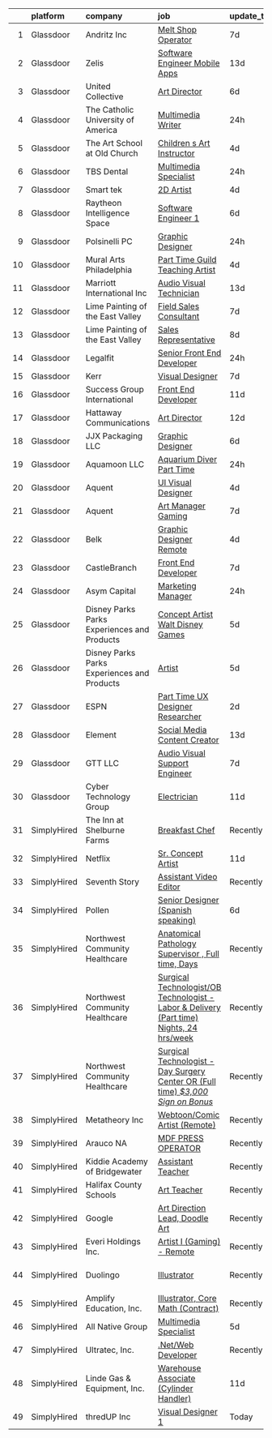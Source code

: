 

|    | platform    | company                                      | job                                                                                                                                                                                                                                                                                                                                                                                                                                                                                                                                                                                                                                                                                                                                                                                                                                                                                                                                                                                                                                                                                                                                                                                                                                                                                                                                                                                                                      | update_time   | location                  |
|---:|:------------|:---------------------------------------------|:-------------------------------------------------------------------------------------------------------------------------------------------------------------------------------------------------------------------------------------------------------------------------------------------------------------------------------------------------------------------------------------------------------------------------------------------------------------------------------------------------------------------------------------------------------------------------------------------------------------------------------------------------------------------------------------------------------------------------------------------------------------------------------------------------------------------------------------------------------------------------------------------------------------------------------------------------------------------------------------------------------------------------------------------------------------------------------------------------------------------------------------------------------------------------------------------------------------------------------------------------------------------------------------------------------------------------------------------------------------------------------------------------------------------------|:--------------|:--------------------------|
|  1 | Glassdoor   | Andritz Inc                                  | [Melt Shop Operator](https://www.glassdoor.com/partner/jobListing.htm?pos=120&ao=1110586&s=58&guid=000001811e1255b1af0ed3bdbbc65657&src=GD_JOB_AD&t=SR&vt=w&ea=1&cs=1_e9e124fe&cb=1654066927422&jobListingId=1007889677456&cpc=8507CEB59E1C6AFB&jrtk=3-0-1g4f14lelq6d6801-1g4f14lf4m6qs800-d4913054168cc7cf--6NYlbfkN0AXKlygFQjBJPKRAfD7JNIOx-IF9eZEcO4m4nqYawEHcZdrcuQ1IOA62k24K0dcpkRel4ekiJBhRzX-iRoqvX0y8OpkPzTAzhz87XgKW-4kDX5elX4QAJqa-Kpfu0vQtzAFKtDFlsh8ZcWIo2AJd-BaX_ALdf6gaKw-0PNLGKKEiqL9Bw0wIjFnBJusAKnccE3TRqXxfepYn_Fu9WLSqBY5sJ6e6uSvR2SIM7LiCnLWyxNvys-SWyRsw9ko5pr75PZKwjPAabRUywSjw7HSt6bUBBfwZxQnt6Msi4P8HTkuJFR-ZFGZsPxPdNMZbVIE8GvkY5CVkxCBjFppPE-6blH6E9K0RZw2mwUFgk9kRpreA8EpugUDGilS9b_TBWNDa0dOINdMMm2OsWhyt3pUDriRdG3_dCZQxYNzq_2Y3Usa1-VoXHHecBALIODNAgm-bWr50ElEGiU2AeRjcpw0F78Ufppx_NAdcTV1Kpli7okdJCb56Y-RBgEjOGWCBYRKexk%3D)                                                                                                                                                                                                                                                                                                                                                                                                                                                                                                                                                              | 7d            | Muncy, PA                 |
|  2 | Glassdoor   | Zelis                                        | [Software Engineer Mobile Apps](https://www.glassdoor.com/partner/jobListing.htm?pos=125&ao=1110586&s=58&guid=000001811e1255b1af0ed3bdbbc65657&src=GD_JOB_AD&t=SR&vt=w&ea=1&cs=1_b2d67ee8&cb=1654066927422&jobListingId=1007872884142&cpc=C19BE7EA145E205E&jrtk=3-0-1g4f14lelq6d6801-1g4f14lf4m6qs800-3400305c09b3ccc8--6NYlbfkN0CMjQd6K-mJQmnXP0NIaacqgU_ZnGMdJ3ZujbgiYs9cqSu2zDF0ee8fmFhqxjq2iY1YxTKQuIYY-x4XBo8VaRaBYoZd7doxxgm7wG4e-L-vE45-HvxNk8PDbpYGf8lP3Kp5MviSy37sQ1ug3z5_OKGgSxwriFFPSSXSkcbAOJQj0hmJQR03xoTdrEF3VnGHb0grTkdku7rA9svqkFLXeO2K8nqgksiLiw1MlJunQFGpBnKmAsU1CvHvLOIo8o1BzmzNFmsPZ70zUuuZIoduWgdFxSBE39QQWrGRubrxB9MfwWU5TSpEl6VX92bVOS8KxbJUszCay2Sq5j9e1XcYBpnwDPY365RvU0iexZDJdnc0aHdTW2tYIxj_32Zu0uPCjD-uEfpWUXwi0oraHpPfd6CyWY9o4yo0EBUHPRTdZuHvckd3aLXkD3XXQmyTHtcHb99JWtMHlTCZOwGf7uIsgspkI6Z3BDZocQhYQtDoqA1-ZvOa5R-HhA4gKbL72w9tkewgrhh7XrQi6Q%3D%3D)                                                                                                                                                                                                                                                                                                                                                                                                                                                                                                                                     | 13d           | Remote                    |
|  3 | Glassdoor   | United Collective                            | [Art Director](https://www.glassdoor.com/partner/jobListing.htm?pos=110&ao=1110586&s=58&guid=000001811e1255b1af0ed3bdbbc65657&src=GD_JOB_AD&t=SR&vt=w&cs=1_89b3f32e&cb=1654066927420&jobListingId=1007891627197&cpc=6945AE2F4B03E059&jrtk=3-0-1g4f14lelq6d6801-1g4f14lf4m6qs800-b215969f490e5aa0--6NYlbfkN0AZhccrYCUSJlZEde1UnGXnwlG1V9FU8luw-eezWnVYr_TjwKh1ZGohuJHFN-lR5wYluKBjqnX_gCG4N22BsYneFOenQLRIQcPxapwTjjv5CNPyTi62cq0C7wT6mOIwWPmlt5qVDuwQoNKcBUKsHa_R_Y4RrnN_6Yhnt9H4Q1dSKNOgLXcT1c93i5PVZeJQW76LjEa3XNy9Za8lW-53oebIDGV6o25Wnjrj6ax3mCrzaYDsCN2mTq2vqDp81sJY93knMDiE5FqeJeJfRU2oknyvbPwF5hXsH1L3A9oJU79aedDVtIvkZssbm7lGc0nmC8cCywBtMeNGkEpD8MNrjUCrYxJVFyFLaNL_jFZKXW3QdVZEWX5coCqQucmGHu8ZI8XXAE96-4UDu3CxPDJLPA2YPc2jAayRpbJyBdoeC6jM5X0LQ2_vRpZI-o9FvFw01tpQSvSYVvGlGzx5HNL3bg2hEY-fWLFRThjNmJBmg0lMM4rS8S_UwvAu31pmeeV8FOrxI5Z_9RMUug%3D%3D)                                                                                                                                                                                                                                                                                                                                                                                                                                                                                                                                                           | 6d            | Huntington Beach, CA      |
|  4 | Glassdoor   | The Catholic University of America           | [Multimedia Writer](https://www.glassdoor.com/partner/jobListing.htm?pos=130&ao=1110586&s=58&guid=000001811e1255b1af0ed3bdbbc65657&src=GD_JOB_AD&t=SR&vt=w&cs=1_bab3c80e&cb=1654066927422&jobListingId=1007905212263&cpc=B076152010A3B66C&jrtk=3-0-1g4f14lelq6d6801-1g4f14lf4m6qs800-35e6ec894eeb3849--6NYlbfkN0D5i9pUzIt8TGQsCnnzvJteUCdtU5axEFJV7RnwoIy9EgSAm0J39gDvllDXLe6nuaimHT1bhwfwFg-MpEr5pr3VVnS5Va4PnhdDBFa9XiettR0d0gtTkuPjtRNk0UTHtE3AAgI1_7hI714e-YKZWxSXl-yPlDnn7p5GCFcg-KlQKRQneMP_yHCfDxbQBuKRT3CTXcn--dgNRBpJolLVDgy_oLhssaseGbNw0cnxRT6e2wch4Q9FN2f2-KK_agzJvnh2udCM41AKz1pkFN-7mEgH4zh-5iwqiN_TADqBeGjwM-XCq9YMsFc0wN7KvcoakqRit-6kLRuJ2MQ-nnK5zWvslnTUzG0ymY-L75I04Ev8ZD4lh-jz9vtO2MVT5ur34T9zeWKSEVnQMMBlKHRYdhUOY6uP0qBlpCDt_BEiSGckxabzo6CN5rRFhfOrgJeIn-vz4oR36HM4O1C1v78IfR97eVW35i4LXyRp5j6SDmXw0xjV382CQPM85xmVv9G_3F8%3D)                                                                                                                                                                                                                                                                                                                                                                                                                                                                                                                                                                    | 24h           | Washington, DC            |
|  5 | Glassdoor   | The Art School at Old Church                 | [Children s Art Instructor](https://www.glassdoor.com/partner/jobListing.htm?pos=123&ao=1110586&s=58&guid=000001811e1255b1af0ed3bdbbc65657&src=GD_JOB_AD&t=SR&vt=w&ea=1&cs=1_53370fa2&cb=1654066927422&jobListingId=1007898362267&cpc=723ADC3DFE402989&jrtk=3-0-1g4f14lelq6d6801-1g4f14lf4m6qs800-4510296c94bd4c16--6NYlbfkN0CtrcGDsh6wWfsizzzgSQJVT51GITOv18fmG3XJpqcR0dWDKVuRX2XAptEwZLJ_BUZMavSWYYGww8SoIqBGBlGbVY1uZy1DBo9ZoR5WsUq4xgBGtgPt-n3nurY2wseN50j1L2wn8lqp2mS7sKbpkoVwgkHaytOyF1N15-OjBuKDif_FptRo2Dx88O24EJheuMIinDrKKzRDbc3s54FDT0oeMtcbZfQ7S6U_fwRtSNfkRX5eZDac1cTKUL-tAixbAiXwx0LOE-heBrMYmHD8kD6LHCT-PUltXkCS7HirMNrzLKYV1_15VW3rTFNfAqEXUdaJTeAhR3Tj6MWXDHvXZlZUUUDL4pY85ljgo46cSHL0k76Wfi1rWbYrDZlNl0Radd4qlC1jhnVRlgmrpfs6Yq2HdMA7oAer0jsSPj3QRLgKbbVNxTunfAzBXtKRLe_ZnhAvfg5edL8toTKyTr9fqTXAJbdr7jAPDktQE8DjhCffkRQqWd4i7Ju23OIO1afO0c4%3D)                                                                                                                                                                                                                                                                                                                                                                                                                                                                                                                                                       | 4d            | Demarest, NJ              |
|  6 | Glassdoor   | TBS Dental                                   | [Multimedia Specialist](https://www.glassdoor.com/partner/jobListing.htm?pos=101&ao=1110586&s=58&guid=000001811e1255b1af0ed3bdbbc65657&src=GD_JOB_AD&t=SR&vt=w&ea=1&cs=1_a95ab84b&cb=1654066927417&jobListingId=1007907479803&cpc=8CDBB1EC89CF7160&jrtk=3-0-1g4f14lelq6d6801-1g4f14lf4m6qs800-eff1ff0426d69049--6NYlbfkN0AtlW_omU2Xx3W-19HQ_drmTKCWebiHnmA5lS5PDL5G8ZkX8NO2bnXzCEsw6iCkBwNlahK2pxBASSyWy-kV1gCJIGzVC5tHZs8kaJN8XLhg-Hxq_dZJDigNFnWfw_TCjp_9WAi579mMJytrH5DgZeTW5DK_RBn15CfGLw7EaPzsrzdp2WTxqzSJsroXO_9bbn_ulFazP2jyjmT4dim0pR-8A_MH-DVJYLUI7yW37Q0EdIughss8H__TEnLN9ouyKKKmv_lNcPjm9SPpJlEg_zSZ2rK1CzNAuAlqzfhTjuN9y8nyQG9lnaL5XeQqwFGDljupM4FwaapcEBM10nuhkrBa0Iyln4QwL8HEq6Qu6Ay3CC-P0T5rK6aCN5qTgeXjRvlCrOFgzn7SdrHXuDxTL7LeOJlYHZ5JBI7bBGOIjhYrmLEJBiX-upni9yS7eEyebdNEYqXIjdezY0DZhf1_FpQ4BZEJ1h07XclwxSNww3qI7Fyeo4szRrSEB2_ggM7F6EWvgqMVfUr3Xw%3D%3D)                                                                                                                                                                                                                                                                                                                                                                                                                                                                                                                                             | 24h           | Remote                    |
|  7 | Glassdoor   | Smart tek                                    | [2D Artist](https://www.glassdoor.com/partner/jobListing.htm?pos=127&ao=1110586&s=58&guid=000001811e1255b1af0ed3bdbbc65657&src=GD_JOB_AD&t=SR&vt=w&ea=1&cs=1_f67c9dbd&cb=1654066927422&jobListingId=1007898657002&cpc=87A0A889578C8297&jrtk=3-0-1g4f14lelq6d6801-1g4f14lf4m6qs800-a91642d6d0390945--6NYlbfkN0DP7N_JgDagYY8-Mk0WwzF0Q0gIEsWRfzc2JbQn8QKLxI5WINWVnLWau4r_adrYk_1iygLoHHR6EgNpyowVhjv6oYJWAZTJUj6LVP3HI4YNWLK-mr7phe6wQrl4TArT3Y9kGPKnB7ZbBipykzRT0U-bkqcixq2soOXMeIQY18aPNNk_tc_H3KXqRv6OwkQ3Uvp4MkDqJ3uYFfxUswwZGjPeeVlFa4geWfxPjeXUdG7sZd2px7b9hh60Qoffk7WDpmV14KiLHWdpIqBe1sqVSvv9_ifYtdNSCa-lah18K7s6-LlpbPYVtJogx6q5b2R_Pclbkmq0Lhd4OoAeYtdLOtqmPR_YU8sud50Nk-d7Bnq6H84V4Vjk91HCV7CdwOFRZUxzk_U_4wmyj_9M8HT-whENPUWqTriUZXTPzQU8tSXIPX1w-sdZik49NwUkUX4E59d7sr2ew9TVTqp49TnB4TzFZ_s4zhxWUCjlLrUypbztdiYvP5R-CciMcvBZG1NrlhzPYUxnAYJwdg%3D%3D)                                                                                                                                                                                                                                                                                                                                                                                                                                                                                                                                                         | 4d            | Duluth, GA                |
|  8 | Glassdoor   | Raytheon Intelligence   Space                | [Software Engineer 1](https://www.glassdoor.com/partner/jobListing.htm?pos=103&ao=1110586&s=58&guid=000001811e1255b1af0ed3bdbbc65657&src=GD_JOB_AD&t=SR&vt=w&cs=1_8e57f492&cb=1654066927417&jobListingId=1007893286652&cpc=C466624457DD16FC&jrtk=3-0-1g4f14lelq6d6801-1g4f14lf4m6qs800-3bf54e16da3f5559--6NYlbfkN0AmeoOzMpFeQa4nQauBOkgcasiRGbz5T5YfctgmEyRynkN3ZiwAvGz7SIdYzRBE4I2ZjwLo_8ZTLRGGPAppOrS7VXO8UE0jGIPdmqiapITdPnSiT_mW2Y0iSHmCv4DGz7PYePteiMeX601hlmKAKjVbKfW0s5G_uoOWOvS26jHSfLIbysR22FOw-uN5si02ipXnB3cA4Nxw5PDk2ymoIr1SoOR77mtbBKI2q7GxRtBaRXqW4AP6E-QGdKEbBoDz8giznEGrVFFml8cUyGJgXyxJTFuhCQ4OCprqoZGcsNM8dMTQONiKhPplto_QE5GK3NwjxCH5iYauGlJYDJZ6XOxrDn3o1m8Iwo7Z2xjv_sKozB7N6Qw-JHiWl3jB7ZrDMpf4oEY5Kjo8CLoCl7sXf2NGBkurUc3q2lKAVD4yY3slYVJCkUu3yOW4-VKAYSEY9-620uzAzNtYm5ZpSKhvO_8NgJJdv19sXCkxSZr0-UNNq-jkW_6KYi1_VNTdIk9My42yywNKP0BTiOIdtz-EcMEjNeg3RpZVxEHy-KjUjIyFnfLHlJ7lFUvvnZNKNVUpti0RPfLdnN85ON86T4ZcJCA_p87uBCAwzhsS0WHirXE_Dx0GbA1PNdDI-2BMF7IcSKf4LFzs7sW4SqxHV-VrZTKDNbmcCeKmdmyztKExmx2kwbWSkczM6Rj0rAzkWwYe_ZqsA6vnITKoBl5RgygtL-T7DRAyPZkpwwDeAt_daFlbOTaobtU8Hn6r-39Itn6YfUYELI5TEN7EbeCoLmheJ69cOYpqs-P0VkwfQDqxNDUaeQzI2-qHi4tZIOrymvfymfKrm2sa1wfqhfbdjphz07db)                                                                                                                                                                                                                | 6d            | McKinney, TX              |
|  9 | Glassdoor   | Polsinelli PC                                | [Graphic Designer](https://www.glassdoor.com/partner/jobListing.htm?pos=104&ao=1110586&s=58&guid=000001811e1255b1af0ed3bdbbc65657&src=GD_JOB_AD&t=SR&vt=w&ea=1&cs=1_51116139&cb=1654066927418&jobListingId=1007906321953&cpc=64DC0C913FDBAADD&jrtk=3-0-1g4f14lelq6d6801-1g4f14lf4m6qs800-d2ce0de0daad8f4e--6NYlbfkN0DabzwOHJTuDmxoknmx9nk_l51Oq8I8VI_I8dHOoLJR4X7_DNkkHhgpPBW3Ar_GKOjnhP_rVj-J3Syr9RBVK5xRualCsUJfvfYkyLZHtvANTIgjPekSteFOrehFg4RaWtGigJQMRQSpfz65ETjYbe3HVgFMHCeund1NL0pGoLMsVhI3Nz4xmFBHnx-dTc-Zn_vlc4_RZU5P3LqdCwBIjVgH_S76U1Dwsy79axM5irIk19nc7mo99THMGAyZnrjp1M-jyaNk3rsUmL_Ynw3h131oentyBuap6duvXbRB0LHsi4jvcRfWmoSjdEPTH1qTQetf0OazRqybw9nLyCLLQvGwPW7Ck32YWqosH9gIGG-E21ryLFn5PmGTJUdDjBGZw5_pZhgJyCNV69lLV2sndRtlVy0lDie6y4o8aOcM53wR_uq9mRw4MVErLKIwFQ8RdthP6VIk9bwkr0kzHOE8AHiX1p0JMwQCe0x4L5UaCgLcR-iPPajJIZSX4wZAf35tPVYx4xmnyX031w%3D%3D)                                                                                                                                                                                                                                                                                                                                                                                                                                                                                                                                                  | 24h           | Atlanta, GA               |
| 10 | Glassdoor   | Mural Arts Philadelphia                      | [Part Time Guild Teaching Artist](https://www.glassdoor.com/partner/jobListing.htm?pos=116&ao=1110586&s=58&guid=000001811e1255b1af0ed3bdbbc65657&src=GD_JOB_AD&t=SR&vt=w&ea=1&cs=1_eefb705b&cb=1654066927421&jobListingId=1007899211117&cpc=34670CD602BE5E55&jrtk=3-0-1g4f14lelq6d6801-1g4f14lf4m6qs800-c444d364bfe37d2f--6NYlbfkN0CzcDFs8cjNZITHzPaspPYUdxCTppyanGLeq-qEeiOFH-BsK-vF25iAtZxcJOqE6S04OlmHSfZFGSSdCqJq1lRGJwbwiK5ei1uBDmObPz6LsBWMzbYgg1LxSLHgUuVOCjHkwJzrD3Y9BoSXdZu3fDv7PpsM3fY8oIpHyJVhDozYCoGLedTjy8pAHRhYKZiSmrnUwde8ewCpdke7eFbQzY4WIy2tqAgj69B9wh2EqxtSqRaAWdwuMFWF6DF0wSjdtvaWCCJoD90SBoM-u8xPf4E4zqQ8R7_EdGHB3NLx5qOXomEpWmgVEJAWQl9YT9w8p5Cv6BXTH6Ezwxee3Ys1LRuNtrGT9J-l_6DtTv2GziPWQpyZZajejwcGB_TsjpuWgi9fV3iG7I3mPfqTfqCf_fdjXRMhhhFQWJaN8c963_XMMuVMaAMjFOkS3XmAqCfyCkv_4flEQe91-qNWdRzYKFF-9LCl2PQaGRzR-FYFALH0poZkE5WlPml3sV51TCbRiLXIgrWiIwC_kpuYRpIjIuDM)                                                                                                                                                                                                                                                                                                                                                                                                                                                                                                                               | 4d            | Philadelphia, PA          |
| 11 | Glassdoor   | Marriott International  Inc                  | [Audio Visual Technician](https://www.glassdoor.com/partner/jobListing.htm?pos=109&ao=1110586&s=58&guid=000001811e1255b1af0ed3bdbbc65657&src=GD_JOB_AD&t=SR&vt=w&cs=1_8c365ca4&cb=1654066927419&jobListingId=1007873337531&cpc=883DC43018083D9A&jrtk=3-0-1g4f14lelq6d6801-1g4f14lf4m6qs800-f6c3ea68c8b320ef--6NYlbfkN0CvcOvutB__BsZXv3UuBC3FhXw9PuZvC3qMMVEQ8wJjBbQGazgwJZyS3wi10Gy3lJTYntb8C33yr36XguKLKwTnG9H4h5Jq3-GQPEHAUcty8zh-0df9iDFLL-IcBn0YtpC4SgHGj9Mj8bLaD0-0-P_ko58sfPTde8Fh4eQhTApiR0BzxKf1qVEV_hbd9zpdTx1oDaC2sWlz8z9PB2jbmYAJ2RCAfXH9Va2_QkkONl3pVeYoH8aKS7eMZZhjHct_jqp0duhX1_EU6t4zjdZ_isTNThIkC6S4zwMbCDz2K9qkpBPHNG8cA6lLyqyQJdoVvmSIrDsZ25QiuxP5z1ibDJDUFCAG6tLm_BT3ug0zMEJdPdCTfCaZlDk8qG2qNUFmmE1U50PQ3DLQyw7vU3GOgF4RBjsGeeqXfwpKNcf0j-pgOFL21dgbhhWx23WXNU-9X1kByF7zs5HQTYRYrQ0-9jEOgB_Lxzy_oLUZsBrIOuSSLU0xKFy_GHf6qdmZpDWSw_IIlXIdFKITps-a7g3xQhTqnJuLtryAyngpZIAlMXRiAxOxNGJggEZI)                                                                                                                                                                                                                                                                                                                                                                                                                                                                                                            | 13d           | Westlake, TX              |
| 12 | Glassdoor   | Lime Painting of the East Valley             | [Field Sales Consultant](https://www.glassdoor.com/partner/jobListing.htm?pos=115&ao=1110586&s=58&guid=000001811e1255b1af0ed3bdbbc65657&src=GD_JOB_AD&t=SR&vt=w&ea=1&cs=1_6785f7a9&cb=1654066927421&jobListingId=1007889654515&cpc=AF8BC9077DDDE68D&jrtk=3-0-1g4f14lelq6d6801-1g4f14lf4m6qs800-a6bafc3ba38de54a--6NYlbfkN0AwMzZBKbar8YgsIK3i8sMKMswsV0ZVoyaMBZkkyQ5xilWAd9uX0AYTlD6brq6xOFc96SW3vbzp1JFzh-AGADNXJM8tgkoxZo_YGZgLF58DRnU4SHR3ZZoZvHNCAurQk3TOYS-K05xaoL2L7CaAgZM5NPX8R08lNKP0XNDDqXJ5OXQ6xQJFh0vTVL3CArfeODKaCiiMIr3H0qWZ6c6MJDVqdTR7rzxETBk1QJYqZ-WkkNiwShCRahs6_zs4hJaRZabLUnbaJjaIuBboOT8OFOvK6KhMvCj1Hq2DirDaCnJSLVUuqlRd7AQk9PS2whb4KerNoNphxmp-WER0a-w-atwkhs842VIrMmbw3LycKTicHvbtydcQtbRx-frftW-OYLRomYUDzIQDa6SMjuoiA8gZh-DQQHE-lTKKGD38Dc-DyL4SHN7RjrE-gKvxtYVYbvm0MaCpm8lxwnmceb8_tOxlUgQSm_RLEz9jH_JSjenmgGiLmyLZUuCV2IE6o2OthyMbe1x677xldQ%3D%3D)                                                                                                                                                                                                                                                                                                                                                                                                                                                                                                                                            | 7d            | Arizona                   |
| 13 | Glassdoor   | Lime Painting of the East Valley             | [Sales Representative](https://www.glassdoor.com/partner/jobListing.htm?pos=118&ao=1110586&s=58&guid=000001811e1255b1af0ed3bdbbc65657&src=GD_JOB_AD&t=SR&vt=w&ea=1&cs=1_2eec27c1&cb=1654066927422&jobListingId=1007886295289&cpc=8CDBB1EC89CF7160&jrtk=3-0-1g4f14lelq6d6801-1g4f14lf4m6qs800-4ef5ae9c0e564758--6NYlbfkN0AwMzZBKbar8YgsIK3i8sMKMswsV0ZVoyaMBZkkyQ5xilWAd9uX0AYTVIIEoSViPmCvkSv28HOVcnrD-qqFi7mm-ZxVy776UDpjVucI1Lvxjk26uSNAzAzmq5h8eSO5bIukY_t1RsllEzsUG8Yck-l8NAldPoz1kImT0IcMOZ3b4ANBuZrXwaaODTEXkB5LObqsOc26B8V9qP09XKK-IUblkaTEUmyes9_Xvpw27XX1cB69CEYqjsXuLs7likBY_Xril3UPxcjV3ZU2oH_l4J58VqJQa6MtDs40p402i4-FsCqod95O7F15To_D2_-IzAjoWKsZ6laYKpSTfqL2RFTf02RJZz9wZ_8TPX9N09J--_Dz5PSj4URD_ToqusXYS2R6HhsJIj1fkcofDXMlJtQVVFIFYRe0xJ9QwHFthBxhTkFSoRQ-ZLDXQiqOoS8jL0-dNg9LGcI5tf72qC4n49y921IrExjuRpICOKaKzXc0BpjBGFT57BihfdOT6wbDosw%3D)                                                                                                                                                                                                                                                                                                                                                                                                                                                                                                                                                            | 8d            | Arizona                   |
| 14 | Glassdoor   | Legalfit                                     | [Senior Front End Developer](https://www.glassdoor.com/partner/jobListing.htm?pos=113&ao=1110586&s=58&guid=000001811e1255b1af0ed3bdbbc65657&src=GD_JOB_AD&t=SR&vt=w&ea=1&cs=1_8795cf3a&cb=1654066927420&jobListingId=1007906273379&cpc=8507CEB59E1C6AFB&jrtk=3-0-1g4f14lelq6d6801-1g4f14lf4m6qs800-9290ce7b592236de--6NYlbfkN0CxFT2HWqTq8mDizs098gCJTVHR58R6M2w3_w17s2jmZa1cizTXTv2GjB2qOA8Cu-FoDNPpW92EiqdYjD1D0EWNLOs5_wcu2X2nbtPJZxOmoP7D4K03UOYOsvdAweAPbreE87xk1JPLjBxBYnPhsujSRZLa8tK_TUSXqFRYwPY2PcKaXePFAACJVfjxIiDvyAm9ZV1yN2YsH5W2QgRxTqL9m0paV2jFqBFZsTDCrMujQa_sdL9Mp_mEhgExO6H0l3mI3EwrNj3PG6X8Sva0HyeIPUa9pE1IJlmFiXQztuxtMqN2qlwDoJEA7hxwqhhrgTgj86bfQ-tzxx1NbnJzhkSiIVodyylIOhLhEria7XH-eanJmXkF-yc4vLoGoUEg6JMkWiHZPOPQMqC6HrK9GU9yxsofS9vOOtkDor-UsF6FdTd2szXb_sHP20FRnwLQWV71oRSzue2piAQXc-BtlV0usL-gaBJUVo_F0jxIt0enCOuPgoqq-Omgbam7WCkrct8x7MSUjxnGbQ%3D%3D)                                                                                                                                                                                                                                                                                                                                                                                                                                                                                                                                        | 24h           | Remote                    |
| 15 | Glassdoor   | Kerr                                         | [Visual Designer](https://www.glassdoor.com/partner/jobListing.htm?pos=119&ao=1110586&s=58&guid=000001811e1255b1af0ed3bdbbc65657&src=GD_JOB_AD&t=SR&vt=w&cs=1_c175fd5c&cb=1654066927422&jobListingId=1007891089235&cpc=6193B0C32834B022&jrtk=3-0-1g4f14lelq6d6801-1g4f14lf4m6qs800-b6f85b23a7063880--6NYlbfkN0AOHwrLlyTXiG3HfdcLhaCVf3-H-RbPAVLFEo3oL0rfm3fE8m1zPVraZSUGq2CqPCkcwpUJo9YmwYnApl_Gfriz_gWYzBZTi0009kxhjHqdSMvCV0MZm7JjQvCKGQC3Uf6e7ABi6oauSd0Qo-8tijbNiFxueDy_e_110dtdhN09dtsXroUeFwK4Bcgj9itZjI4v-O2ktZOeL21PBGtuftuJpcqPfIJv2xnZKyK9xp11_G4tstfZ7SqhIrw_NtzSKpL9W7rYDiuj0kQTGo9UwnL7_xWOLSPDv-6sKWGfJBRdM7-f1T28pYW1TxbqQgL7cWiefr8WncyOJh5gJ58e4KnWVTDsLZmZS5qBczGHW6A2uBnqEkmF8YMwzoGhDrB8aK2PLzxOleDNpEOK63dl6Hi6zkg5B5C24na-StirIsxX1AUPyaVM_-v_7cg5VSI4cBIRJmOHrVI-5yt5XZHcipvUhesxetYpobt0ZLwb1QbCmSdrBAqcWMDqVG7oDWXmP5LoFmY0AflNo8dmlEAp_HR4ARROXpWCEsT4NXIHrEMewWZXW56M3VG3DE47WyMIpvQ%3D)                                                                                                                                                                                                                                                                                                                                                                                                                                                                                                      | 7d            | Brea, CA                  |
| 16 | Glassdoor   | Success Group International                  | [Front End Developer](https://www.glassdoor.com/partner/jobListing.htm?pos=102&ao=1110586&s=58&guid=000001811e1255b1af0ed3bdbbc65657&src=GD_JOB_AD&t=SR&vt=w&ea=1&cs=1_b362efbf&cb=1654066927418&jobListingId=1007880680666&cpc=31763034DC79FFE4&jrtk=3-0-1g4f14lelq6d6801-1g4f14lf4m6qs800-f1100f037f58d427--6NYlbfkN0CI7rMUzb_X17Bg4NAyty92Cf-dpyWe7LSLOCHJ7HS37cVfQptYF5CWKYnP20E6wFSHrlwkhePzQXvP_z9sIytCPpdlDC4JdrUhec72PJFK-_gLVQkWDr6S3zABVWQZNtswDyCjuXqfgr03L-4cwmM0rzmD7GSlAumIv8SfVGYKReXFZ7Vz61_lNWVz1mu8KmLoIPgdSZS-u94AxGMbJDcKeOi05OGxJXdd5kV8vMW4Yc3iWKxT7ACqtdUsGxdcnURgCW_OdinAv6wGsnvHqxk1w9Qghxdxm9VjaMniqbAdKEvGi-e1j1ABQw6JwT-Gkb7uZ83mbKZVnW3cOvTh4RMYRS0t2Cdu2eUuso9mMRsB3lAaE3TUTwg0kvHZZqkzcMSOsSU1bi2yokwFnwcUs_Bg498jtWeAikJz9U-OoZ7wQ74vv4M4sZgCWzmzOSdBAebo22PfuOpl-jwG4KLNowFO8_nF2SV-k--ilvduvtGku48f_dw96FkFuhNg_xDkoISIepe0CLcik_HF9yuuWLI6CcA1OcPT5SAuiUxSmq2Ow78NDIse3I7lX36UbSlPDgit-oPwwnYdEfCBirnTDTsI)                                                                                                                                                                                                                                                                                                                                                                                                                                                                           | 11d           | Dallas, TX                |
| 17 | Glassdoor   | Hattaway Communications                      | [Art Director](https://www.glassdoor.com/partner/jobListing.htm?pos=106&ao=1110586&s=58&guid=000001811e1255b1af0ed3bdbbc65657&src=GD_JOB_AD&t=SR&vt=w&ea=1&cs=1_de7a55b9&cb=1654066927419&jobListingId=1007876538919&cpc=923E3B470662C757&jrtk=3-0-1g4f14lelq6d6801-1g4f14lf4m6qs800-3ab0f123ce01d002--6NYlbfkN0Bo_CM2a8GgFIiw_-9fb5ug3xmG_MFCzpxBl7ntROtVZbnezktEokZ_wymLhRU0f6pj5SzehThETCSnKx_5OnogRnHMFcYer1Gkp1W74gzp-saYRcF43zpZUZ4QnXFi1gbdzpL07Rv5xMDH3ewQHw5cIiRk7igWS19057oZrfYbXKfVNkvOS0CogN5EEtbncKiLOy-o0ls6zsxLisxJl5-v3EXIg1C4dgLga0ZLTngl-OhWq7H9NlDM_C37km14Ilv-RiMayQPfhX2zFq0e29HUGvnf11skPJcDejVQozuVX32BBmottTAbGbEjNS4Sn2cAfeLj9sLpfzBeLs-Xo5H_-TFk9hQsfSwwC57CrKBES-Q-eKOanhYKSANiwLz-geT6TH35ZZnph5JSsIAyvMrrD9uAuDuRDnXyDwUt9tD2j7LaOe5eznyp7go9wbPR--c-mylsMX4BfwW2GK6WXiO5hS-q5MOK9JQoW96wh5bSH1Q5iyqlj60t)                                                                                                                                                                                                                                                                                                                                                                                                                                                                                                                                                                                  | 12d           | Washington, DC            |
| 18 | Glassdoor   | JJX Packaging LLC                            | [Graphic Designer](https://www.glassdoor.com/partner/jobListing.htm?pos=108&ao=1110586&s=58&guid=000001811e1255b1af0ed3bdbbc65657&src=GD_JOB_AD&t=SR&vt=w&ea=1&cs=1_1aeccb8b&cb=1654066927419&jobListingId=1007893090169&cpc=E04C949A9101C6A2&jrtk=3-0-1g4f14lelq6d6801-1g4f14lf4m6qs800-28269508be2be7cf--6NYlbfkN0DukAwDndutArnS8OT3znlJ-TW2KpK_7rZjO0LfXc6UVM8FZ84QkzcheLMqd5cMjyt2HSZgGlXhBaSc87Y0NwJH_lq0s4VsCNf5z74N_pdn1txnWPlXqUumlc1LQZqqbyAhowDN3F0wko2qQ3FX8earaKSn8FQgGw66zkh8MskCXOAYjZkrY-_3WbKCoHCQFIh9my_EqVhVWJbsM2ayzpNIGLhPoCJ4JWl0eH7iBfSR1_k-ubZTNJ-CyVYjgmubDdkzTu7cUBREykEfa4L5ccIgjE8Vuv5LrqOK29vcDH-cYFASMmsSDdI6JJS0ymhqAm6U7ptyfqmGBTMMZiiuQqZtj4eTHJdparvLIh_Oho5vvBfDfd5akAA5K-B9yHPjcV2fyyom-hqTMI6oHZbTmjmlCEvEFCEwRM61ZHmjpbFTd90hDi0MNGsRdwfu-BP9NsqVpS4zhcUiaA-UUKLoGVDkNrZrZuAVRHcs_qyWKERa7MYNKdizEmDUz9lquXcSWY4%3D)                                                                                                                                                                                                                                                                                                                                                                                                                                                                                                                                                                | 6d            | Redondo Beach, CA         |
| 19 | Glassdoor   | Aquamoon  LLC                                | [Aquarium Diver   Part Time](https://www.glassdoor.com/partner/jobListing.htm?pos=111&ao=1110586&s=58&guid=000001811e1255b1af0ed3bdbbc65657&src=GD_JOB_AD&t=SR&vt=w&ea=1&cs=1_237a70da&cb=1654066927420&jobListingId=1007906188901&cpc=BFE8C4BF51BDD557&jrtk=3-0-1g4f14lelq6d6801-1g4f14lf4m6qs800-605b09c82b22d92a--6NYlbfkN0CRsCzEtShUdL7JTPrs4xxmo7M0RdkymGHbq_4MVJvY1CD8_PjTv5MLKv_F2SoYgqtimy-XJYcS98wFDC7E6o_UNYJpouero0lT8O6oUK1OfcbxXIMqOvAsAquc67gmYiEvh6EymMKhqd3WAmKR2ahlxyHv2N5USwS9buW7ILK5Me-aFR623RGF4jlTEdJ7rkD1Mnl2-kCdT6UnwVt2y0xEW3-mbO37kUxgf1skLKq_JNc00l6BrFdwAeGrqriVf_9TVgEofN-rEc816kVU2SpAbyREUtD7AStLRGukYZ1aBavEeO8ocWlKknI6Z9CjyHgcyxoqwOd4C4yVmPy-p185cJKAL9Wzr8R79dUD7apzJmtc16I5CWXTEOVnfrvfL7Lktn-qhXwukZW78UjZnP1FPloqaYEBdDB_fnfC4xSYbdRgC5jT2HqlikpOttMetjTCyhJeGVnCZduZqTDQu9N-tQe8efpuYDt22dDw4kfP5mPM_VxDXG5JICNnTfAMS32hyvKeDEOiLA%3D%3D)                                                                                                                                                                                                                                                                                                                                                                                                                                                                                                                                        | 24h           | Ashwaubenon, WI           |
| 20 | Glassdoor   | Aquent                                       | [UI   Visual Designer](https://www.glassdoor.com/partner/jobListing.htm?pos=122&ao=1110586&s=58&guid=000001811e1255b1af0ed3bdbbc65657&src=GD_JOB_AD&t=SR&vt=w&cs=1_6e0158c4&cb=1654066927422&jobListingId=1007898744653&cpc=292036AD7E8A5303&jrtk=3-0-1g4f14lelq6d6801-1g4f14lf4m6qs800-efeca9a850b16bbd--6NYlbfkN0DMrcEu7yrtATojKJA7cEzGQ3FdRGWLh0CZQInL4ECGI9gD0Wolx9R2v-Aex0-GK05zrA5DJFFd4s5qGed3zqo5YvDj_O-zKn1wEwkAkQw8N8xE1J0CZxYTY0hBH9Mlg9QixlOBA6TSaBKOszUQSwr2O8LGcIEo9Lwx9Qm_hx08j7kutKvoZcqHUssk8h0wGtiZpzveIWaZ-_ug9qq9pJuhnSmsIG4L7tOq4JEeW2E1y2bmrqKuBqMIFhUWhv8peqzswMkgnpbKV8Xt9FpEwiuHe4J02ytzeFkwK5YmyRQUwhQcu2b65R7E-SLotoo1MorsrE_swlq1D3jA7n5NX0ubdcB-ZEcAu52xsyxyATkhdDiBexFn0Iznf7E7GdmLxg1Wekj6T16SS30l15rtSQ3-T40FQohcsY2s3sjcqbJtPOHU4WKSySJnv17C1z9YjKo%3D)                                                                                                                                                                                                                                                                                                                                                                                                                                                                                                                                                                                                                                 | 4d            | New York, NY              |
| 21 | Glassdoor   | Aquent                                       | [Art Manager  Gaming ](https://www.glassdoor.com/partner/jobListing.htm?pos=114&ao=1110586&s=58&guid=000001811e1255b1af0ed3bdbbc65657&src=GD_JOB_AD&t=SR&vt=w&cs=1_67f2a94c&cb=1654066927421&jobListingId=1007890117677&cpc=7095061949A44974&jrtk=3-0-1g4f14lelq6d6801-1g4f14lf4m6qs800-4fefc7b19306fe04--6NYlbfkN0DMrcEu7yrtATojKJA7cEzGQ3FdRGWLh0CZQInL4ECGI9gD0Wolx9R2v-Aex0-GK05YDod4YxhoETuqWB8K1cAG3D2jaQrZkjT0o4DitLQpMwebBQtjFOWjFYUJ1yE73TQmqEaXRAzD21FS0soTRQHmiutQu2Rk0guc_L84LqIUea4vJFB09xte-HvqBITGP3t4UWYZa2s4ccyicIkH94QguEjjCUEsDOCU4vRuTe99_vLFamCItO24rS8NwVgfH9xR6zn6CCF9YFwH_ZsBlPK2L4gTdXpt0vmrPt7CQl69JQCcOEg4GmSoS5kxiu9ZS_MXDARn0PS_XDA-5ucWwqJ9FJqBaEsDCJYsG3eBGb39NwiTd61hZ1bjcACnnYPSwyNCD7lqXlO5TuLu83g9qIDnxTvCyJyQz5UozU-pgoyWoTLUDMBBjXu7JSCHBKGX-TvRBWKG7TiWqA%3D%3D)                                                                                                                                                                                                                                                                                                                                                                                                                                                                                                                                                                                                                   | 7d            | Bellevue, WA              |
| 22 | Glassdoor   | Belk                                         | [Graphic Designer  Remote ](https://www.glassdoor.com/partner/jobListing.htm?pos=128&ao=1110586&s=58&guid=000001811e1255b1af0ed3bdbbc65657&src=GD_JOB_AD&t=SR&vt=w&cs=1_604f38eb&cb=1654066927422&jobListingId=1007898632091&cpc=F4EED0218A761C36&jrtk=3-0-1g4f14lelq6d6801-1g4f14lf4m6qs800-f9a1c4d02b729b63--6NYlbfkN0Da6J51kXWVbKwKvqLrPU-n_Lo8-YIDkUozJ5xEI5XbK5RbcwwFnbOzbi-PuFpPYiorUdFPehLafjDFQqwAaCPmWryCqqM3SqDTMdqG-oGSX2MYPpCKSLaDQSFYsGmUl7pZCLbi42L2MOM1tYE0rvdpIx8dFNB3RprgBUshZCGng5ES-boqjdjMHn5OJmTA6tngHhDFh-7b-Ke8yBPQyFUpGVBAi8DGBvRlYL8To8bKKgZIbPnM8cf_OMhZ5o9KnCG-B201ayCOWkozPIPvx9MMxHWdXfw-mKf5_tCNM__i0O2D7KYCARs-RESOL_oPpRzmTBn-m_-bnS2f3S_4EIvN6k4fRNN_MmHnxi9wFOyj_xBLBHelRIVUo5Wr6bcv0LxrPhHJeKMz0QwWx4Daa403GB8wMhDvLvfbJpTPOg6X-2geNbtISEvuQzusoFluPGQ3CvjcjpiCVIRJlA3Rua-o7Cj3Ide1xu6nDSnFaxvWTPDuofgstI6ta_1pHeYjW2TzahT20NndmMtHheCsjdwlAT0io28-5ZadfyCccePmAccx04Pxyqs5RQAg-UwrLRYF-DffMWZKODqmDQNwFhJy)                                                                                                                                                                                                                                                                                                                                                                                                                                                                          | 4d            | Charlotte, NC             |
| 23 | Glassdoor   | CastleBranch                                 | [Front End Developer](https://www.glassdoor.com/partner/jobListing.htm?pos=124&ao=1110586&s=58&guid=000001811e1255b1af0ed3bdbbc65657&src=GD_JOB_AD&t=SR&vt=w&ea=1&cs=1_2831b105&cb=1654066927422&jobListingId=1007889406726&cpc=D69957E0862862E0&jrtk=3-0-1g4f14lelq6d6801-1g4f14lf4m6qs800-4a36d52153881378--6NYlbfkN0CpjGQlNmg8Gfs1QXACCaxR1jbVnwfiwEdh0xXmWtIZLNc-oicYn8-1WYp-xLZeHXiTZQ4bWaG6fHrTMlUF3A3ejamBz8oICRWYtZguOC6QuGRfAQEyO-C9auYeDNtDokTKNvlaUnu8AAddtCU4QACja0eHJVWlvPnaQMC3T0TZMpqfyl-Tozi99GVjBXly-30AOBSPHHRA2Aevy_Z7Xy5AcLSLg1hy80FimnHP9dQcDP8JYvayJA8tZgIdF-cMihJxZ4d0HoScnhFYtnWE4ng95eQIMHPf9dBb-l9AWw898SuP8Oy_7h2UJSYFIK3AoY_mCTFLSVK-PXXedGjUJn-I3sq0fmQ0GQRNp5WVEgzcW0kPf1qHUk7Q5gkPma55qq9QHE3pKvig1piDlLkfRaWpGJftymTF1jYE0PCMXwRzY82pn_dFifT_z7IqrmjiFGejfTW_l267aC_q6ztnO4CdmfY-MBFiAZUY_RrP03URTKt7homs1e1rehngqEu4rus%3D)                                                                                                                                                                                                                                                                                                                                                                                                                                                                                                                                                             | 7d            | Remote                    |
| 24 | Glassdoor   | Asym Capital                                 | [Marketing Manager](https://www.glassdoor.com/partner/jobListing.htm?pos=112&ao=1110586&s=58&guid=000001811e1255b1af0ed3bdbbc65657&src=GD_JOB_AD&t=SR&vt=w&ea=1&cs=1_dbb764d5&cb=1654066927421&jobListingId=1007905675475&cpc=D3E44275D43A938E&jrtk=3-0-1g4f14lelq6d6801-1g4f14lf4m6qs800-b767deaf7df5ab58--6NYlbfkN0Af7IH--f52cTUDwFMUanxXcd3NiV5wYJyzlyk1G5yRERPjkIYljGfhBOzhHIcvG-cN-EVzXEnZsNbgEvUWpsnXZyPvyX_aABY8c-1JlyDawA_yjpCiT1Qc8aZxRm8PzrMT1oylZdIqw_4OBTQlojEv29U2OLIFpZuq-S0QtKfqGIsrKvV5UZWu38kvRGpTLXxEECOvU4ZpAuMDnWqYn3TL-fS85RWJXU9vH76T16HVFr3XW_5TLUy4MaROQfZZ3YspB4UMfH36yUI_-qMnXwlwwBn26PnF-HzuOmR_X1lGNfy1U9WDAr5TCdbgOovwxM25zvoWLRAxdfJY1e9PhcpcDrSkNb98qXMJBPh2f0kmA51NK9o_2cHkwHiFfbvmaJF9NzZeQGNCULCVbJfbwhX3sRLcJCbl88cn9A3JqpEh-hjZ8mvk9ddbbM-ody3Csi-oHRDmCK8xpwWm68f63yNhuV3QvjvmrkRxtZZC8-dWe1a98zm1FsYtpJF4w5yb0KA%3D)                                                                                                                                                                                                                                                                                                                                                                                                                                                                                                                                                               | 24h           | Remote                    |
| 25 | Glassdoor   | Disney Parks Parks  Experiences and Products | [Concept Artist  Walt Disney Games](https://www.glassdoor.com/partner/jobListing.htm?pos=121&ao=1110586&s=58&guid=000001811e1255b1af0ed3bdbbc65657&src=GD_JOB_AD&t=SR&vt=w&cs=1_b147f826&cb=1654066927422&jobListingId=1007895986909&cpc=C19BE7EA145E205E&jrtk=3-0-1g4f14lelq6d6801-1g4f14lf4m6qs800-68df4c30c29648d5--6NYlbfkN0DAFTyt7pbDCC2JPO79CSdi1dIb81yjczP5qsKcZIxgiYm3-7g-689UDqHItQTwke-gIKoimUMIeTG_kqJt8ZzSqeq2OADEeJAfvuJTUBu_fZ3lbCzzrUQnyCMovTKmqPW5RfQDbuy4l2SNivbzbwNypMOiWb8b2jhLCIwuhnKdUHyZ4BuFssgKiCI9sngoHvIxtumcnhctPyNo2jMLt-EdjsK1Zm24fKEab1pFXRu5lXZYGP-rrbkoJZTPVE3cEFrtUu_P69PQM3ox5c3ew-BsHXiToq9sqccKUG4bnzfjxEL39venwsY9zWkHHZbYpZlfdUqHZ3RRvieDkxId_UqKTJYWtbad8CkmtDPjLlT4-eSC4h4wOP07bkhPDI5cwGBc4NJN0uJqGxeMOlF05pwtvCuOeOWXOF3lKBtFhiV6724hQ2YRdIQ-)                                                                                                                                                                                                                                                                                                                                                                                                                                                                                                                                                                                                                                  | 5d            | Bell, CA                  |
| 26 | Glassdoor   | Disney Parks Parks  Experiences and Products | [Artist](https://www.glassdoor.com/partner/jobListing.htm?pos=117&ao=1110586&s=58&guid=000001811e1255b1af0ed3bdbbc65657&src=GD_JOB_AD&t=SR&vt=w&cs=1_51028744&cb=1654066927421&jobListingId=1007895987670&cpc=26740BCDE5E48596&jrtk=3-0-1g4f14lelq6d6801-1g4f14lf4m6qs800-e62410f19769fa95--6NYlbfkN0DAFTyt7pbDCC2JPO79CSdi1dIb81yjczP5qsKcZIxgiYm3-7g-689UDqHItQTwke-gIKoimUMIeZYbiM8auQAh2VqVZjtDa3upFj22WOYAmLwoD0MEXLK8KK12c4PCyUO-ii0IPdKI8tL-Hnfcaznh2hNnawNv8Rp2TgH4JS82wUDOQGkjg68fKd_petidD0gVEyDI3NxBMiWVak-NYZvQ-92VeFtHGk-1F3-c8mcAhMERMUgCoDUzvl0uVgInsqxs_LNs6XKV8EyC_alwWp9fxUs8iUkJxeOM1YgHiQr68ydMhRUV0AdF3ljg34USYdIKJg42pyiO3C9ippB3MOaVkiHPtqOK62WbMvbXKXrj861mKzcbKBMFtNkczIxjtkmwgIfwVUjsZsM_OLRKGDuqvJ0XvhNYiYLte_RseevoEIn4HdaV32j0)                                                                                                                                                                                                                                                                                                                                                                                                                                                                                                                                                                                                                                                             | 5d            | Hercules, CA              |
| 27 | Glassdoor   | ESPN                                         | [Part Time UX Designer Researcher](https://www.glassdoor.com/partner/jobListing.htm?pos=126&ao=1110586&s=58&guid=000001811e1255b1af0ed3bdbbc65657&src=GD_JOB_AD&t=SR&vt=w&cs=1_ba2f945e&cb=1654066927422&jobListingId=1007901619475&cpc=FD1C1DA32C38CFA7&jrtk=3-0-1g4f14lelq6d6801-1g4f14lf4m6qs800-c21eccf7928111b3--6NYlbfkN0DAFTyt7pbDCC2JPO79CSdi1dIb81yjczP5qsKcZIxgiYm3-7g-689Ur9xqU8QiYHXTyCCGyKT2njJPxTqg3qJ1o6nGRtxfT3lBoIjkzUIEjCZj_jLHBm28bAIg30rcc02gf90MThVFLmmHdecaJNiZREqZZ_Dhf9keSuEniyLP9HB4aJ7rFA2vzDtjxoz1vYtRXRJ_gLhoG584w1FP88nPDvroWk8gkj4XyX4I0TbyWbBIeVKfpR1hk1zzktRkRssBaaM5XVTeKVbZGZvd69SdkkGAeJoPS3_N178JFfessiBxMqz-7w8jenu3uZXVCGMsDwvDGyZvCIyystovrizxJCy1Zr0kRo-4uSe1Fbyi-Ky7j0N5KtDNxQpOopu2yQn5SU6VvylYZShB-Dw1KgaBx969CIg0HdPeQJ1zat240Xeq3pAPPx1-)                                                                                                                                                                                                                                                                                                                                                                                                                                                                                                                                                                                                                                   | 2d            | Bristol, CT               |
| 28 | Glassdoor   | Element                                      | [Social Media Content Creator](https://www.glassdoor.com/partner/jobListing.htm?pos=129&ao=1110586&s=58&guid=000001811e1255b1af0ed3bdbbc65657&src=GD_JOB_AD&t=SR&vt=w&ea=1&cs=1_feb1807c&cb=1654066927422&jobListingId=1007873257273&cpc=42BEC95245890617&jrtk=3-0-1g4f14lelq6d6801-1g4f14lf4m6qs800-6056cffa690745f9--6NYlbfkN0B5sWoLAygoY_3Y-ZH5S4aCoRcJdOsFXiuuB8PkeFzjKRz067TLKj2XyKF6rhYZZfq5SusDfcO1JX1s1TxP4aK2ueE9oEr17ftU5thSMIWsLVlE7oBmDgBppBX3g1jrNMZ1-BvlZqLCl2voKqCdxytFxNRdPjc3CLEvdpMAXabNkVXT9vQ-lb69cwf_ZzYK-_fmaSUmN7r97Gh-fOA8MIAIrTLruo4oSF1ad8S3mnERY6RK2qSGAOZRlk8YjT2-2yLarRyswwilVsOUPOq6xCCLmipYXS8usoennm7N8eNVseiyiJFQd3kU_y4lf3mYS-OBHcfTF_cWQWYXT610Ejsnn20M23k9n_GOJftHJoP5EiOW31m-1DBoW_Llqi3cpjRSO49aSa69VdjksRXEG5LdsD0YKWPPnAfSX3P4hQwshIFPl0L9-5ENme-2fpVD801oYflFE_guaAUbXbUyy9URrMV-Ma7HSFUws17X6C6DGRBDLvKi7kNaN7OS2Lj88ek%3D)                                                                                                                                                                                                                                                                                                                                                                                                                                                                                                                                                    | 13d           | De Pere, WI               |
| 29 | Glassdoor   | GTT  LLC                                     | [Audio Visual Support Engineer](https://www.glassdoor.com/partner/jobListing.htm?pos=107&ao=1110586&s=58&guid=000001811e1255b1af0ed3bdbbc65657&src=GD_JOB_AD&t=SR&vt=w&ea=1&cs=1_52db09e7&cb=1654066927419&jobListingId=1007889458740&cpc=2069669CCECE0501&jrtk=3-0-1g4f14lelq6d6801-1g4f14lf4m6qs800-eb24934d337e5dfc--6NYlbfkN0Ci6abQPzZtnlIzpaPsmGvPJW6fwVsgLRdzrRle_KK1bMdM-YmkU1BuBYo8q6kRBx9cMQxzIFXlaZeKuWLTNYQQ49DW6lFXMKPoEx1Ey_nMo8MRRdI6llo49Yxjm-xFlzwNXTQA4Zi04HgSrMSYbB3wj-FDnmbgv9yvQxln-fTv3TTEy5kY3U9wvndqUcxoesiqIo0fSUG94Uk-EeTlm0VZ9JUJSy2Yg8b-gZyofxnEXUF_2sjzBwHE5ugE4FtVgcEPpaeyh5mfu45aaT6Ak9IMCOPe2QiChiBdj5d1UfQurq6JFhwoPMM_wifUru_Q4svGteEKxupRquMSOP-u2puzsojCgtOUvE8G3SCUS-sggwXnawTOt6k6sFuZgAALFPNbrRL6UNYY8Rq3C1mwIcq_4bTIB8dXHgrzG4DPX9r1reDzZDk_fOEREdXHtaw57gguBdVWOfhgwiLGYJaULZin_9yvuf0kyxSS1kStr4ogy_F4IEFKEFuYGkMxXgDhbqIymKyZuOn9uxsvVs6ut0_RzLdpAq8jbLGIhqt9CDc7dadlsD68ZTY1IBQZiq6Wyk79A8iKsCtfRHtsi0JIOCTukJ5tRS-mR7gIW1ql1ok2b_9INFN-J7FguidOBK4PcTz00qKwEIET0KeOa2ooE4VTz2G8SPLx4xordaf_smCfb6ox01WOJ8jN1-eGtgcSK7W1ffCQEvKBm-s8RJW1kuiyJ5wLmjhgQPGVR34oBGRhZX-y_lnxQB4kEYFP8_QeSQi3-Zvbi2rqwBfloKt82pTUzhUb28IqRBc2UHtt7oIwgQtMf-sq2iPg5DWL3hvOPAvOr9EUh5FglufYR9b8dKoV8CIKL0u7k7fPeAXrxTsyJ3A4x4OWuc8wvpc8l2wFxkbgTolLUZXYRU1nNYmTdj2K1Qt9ppfoMXNyDlqz2kTmNeEzGyQ5_S-h2iIoGHV4jQkj4QBE73abKJ3RvDvLj97ON5V2-hZzuw44qvfzm3ICwdvOgPVaQ4BRdWNvSUSx4QBI0MPE4neIpfjs6Hn-DvMV) | 7d            | Newark, NJ                |
| 30 | Glassdoor   | Cyber Technology Group                       | [Electrician](https://www.glassdoor.com/partner/jobListing.htm?pos=105&ao=1110586&s=58&guid=000001811e1255b1af0ed3bdbbc65657&src=GD_JOB_AD&t=SR&vt=w&ea=1&cs=1_59ba6432&cb=1654066927418&jobListingId=1007880154835&cpc=D09C4E9B74C52DC9&jrtk=3-0-1g4f14lelq6d6801-1g4f14lf4m6qs800-b3e787cc5e642f38--6NYlbfkN0DsBOlmEAMqZtav1V1WKZO3RUElpafjggtWvxyDQ3xFSrTDzNu17f0DizxHN2TZcTAWNA3GVnhKx8vjfUWo4Hp9Z7M--ptxJ8y4A-uKomoyHjyDIDTWxdzreMUKCfVrVeoLsN7BvLirQo2ILFtXrq3Rnawx9K4ZZNdrS6njIyijIRBntqfyqKBrfNYAjmCxOYWbAg-hjxd2y6c-5UzpRES-LaCkW3KProK6JbQZqds7AjV8cxHR4FdibAMrnhXrB2nOSvAfqMmKebvQ1Ju_MSUuUN5vPQlwpYDrgNnhJRdNrvIutgBgv7Uf_AeU1vy0NvA0PVN4L3_ncBiB8IPWX6w-i4I4dAR6dMqN-ekpaZGEbM3f1kM8CvTaXAY0IE1Q5QO-Jq5-a-K6DevZENJ1vZwRkLDpDUKcYUmaopeavkebgq6CBhvukZXhZpPLCIdnx-Fwvrlgq-Vji21F2sr-6bJw3LnrWgMJjzA66AJThVexnPs11Clzm6nf)                                                                                                                                                                                                                                                                                                                                                                                                                                                                                                                                                                                   | 11d           | Scottsdale, AZ            |
| 31 | SimplyHired | The Inn at Shelburne Farms                   | [Breakfast Chef](https://www.simplyhired.com/job/0jrcAaW3D1ZvF9M_z-J6AuZ238hKRId3b7EM7Mq1o9jXceDBZdeE7Q?q=visual+art)                                                                                                                                                                                                                                                                                                                                                                                                                                                                                                                                                                                                                                                                                                                                                                                                                                                                                                                                                                                                                                                                                                                                                                                                                                                                                                    | Recently      | Shelburne, VT             |
| 32 | SimplyHired | Netflix                                      | [Sr. Concept Artist](https://www.simplyhired.com/job/gvB5XFtICjHSsyDCaMyJK4Csma9RGhnfWSJeR-ckq2WqNuSwBrIklQ?q=visual+art)                                                                                                                                                                                                                                                                                                                                                                                                                                                                                                                                                                                                                                                                                                                                                                                                                                                                                                                                                                                                                                                                                                                                                                                                                                                                                                | 11d           | Remote                    |
| 33 | SimplyHired | Seventh Story                                | [Assistant Video Editor](https://www.simplyhired.com/job/8asRCcy7S4v2-G7XqJJ9cxfTvr0ICqbBnVpGcR-RxNLU7Vc8Z0hJNQ?q=visual+art)                                                                                                                                                                                                                                                                                                                                                                                                                                                                                                                                                                                                                                                                                                                                                                                                                                                                                                                                                                                                                                                                                                                                                                                                                                                                                            | Recently      | Remote                    |
| 34 | SimplyHired | Pollen                                       | [Senior Designer (Spanish speaking)](https://www.simplyhired.com/job/uWZ0AhVOMtuIA--MZCv_PfBR5aEuld5o9dbWwlHBxZOAbBmD7eTUHA?q=visual+art)                                                                                                                                                                                                                                                                                                                                                                                                                                                                                                                                                                                                                                                                                                                                                                                                                                                                                                                                                                                                                                                                                                                                                                                                                                                                                | 6d            | Miami, FL                 |
| 35 | SimplyHired | Northwest Community Healthcare               | [Anatomical Pathology Supervisor , Full time, Days](https://www.simplyhired.com/job/XztNEHlGL9N8yuCDy2HXFQTwKm27UoKkbHxhxiW2gx8HcnJV9DOv0Q?q=visual+art)                                                                                                                                                                                                                                                                                                                                                                                                                                                                                                                                                                                                                                                                                                                                                                                                                                                                                                                                                                                                                                                                                                                                                                                                                                                                 | Recently      | Arlington Heights, IL     |
| 36 | SimplyHired | Northwest Community Healthcare               | [Surgical Technologist/OB Technologist - Labor & Delivery (Part time) Nights, 24 hrs/week](https://www.simplyhired.com/job/CTKvI8eYdnDflhzkXKJYTv8yPKo-ayf7B8omxNyQsTmm7Mzc0Fbm6A?q=visual+art)                                                                                                                                                                                                                                                                                                                                                                                                                                                                                                                                                                                                                                                                                                                                                                                                                                                                                                                                                                                                                                                                                                                                                                                                                          | Recently      | Arlington Heights, IL     |
| 37 | SimplyHired | Northwest Community Healthcare               | [Surgical Technologist - Day Surgery Center OR (Full time) *$3,000 Sign on Bonus*](https://www.simplyhired.com/job/sUjU4mHyTKRaRbQzEwWjU5StTkHcvK-Ow1rzAD165OYLCL7sGNf-Ow?q=visual+art)                                                                                                                                                                                                                                                                                                                                                                                                                                                                                                                                                                                                                                                                                                                                                                                                                                                                                                                                                                                                                                                                                                                                                                                                                                  | Recently      | Arlington Heights, IL     |
| 38 | SimplyHired | Metatheory Inc                               | [Webtoon/Comic Artist (Remote)](https://www.simplyhired.com/job/3nYCJFPFSVsmRpv_TlLlRrsPc40lXQfpZG74zVf4x5OsN_VqFc7nrg?q=visual+art)                                                                                                                                                                                                                                                                                                                                                                                                                                                                                                                                                                                                                                                                                                                                                                                                                                                                                                                                                                                                                                                                                                                                                                                                                                                                                     | Recently      | California                |
| 39 | SimplyHired | Arauco NA                                    | [MDF PRESS OPERATOR](https://www.simplyhired.com/job/ZcbBoCqGjwCadVRvm85C0FarM9gD1xzfQ-VAIr7ZbomfANZTO42lXQ?q=visual+art)                                                                                                                                                                                                                                                                                                                                                                                                                                                                                                                                                                                                                                                                                                                                                                                                                                                                                                                                                                                                                                                                                                                                                                                                                                                                                                | Recently      | Moncure, NC               |
| 40 | SimplyHired | Kiddie Academy of Bridgewater                | [Assistant Teacher](https://www.simplyhired.com/job/vARPK6YtgeaH25gtXwIrQ8TFAhHvW19E9Cf9IyC0NUJWL70AbmXJ8g?q=visual+art)                                                                                                                                                                                                                                                                                                                                                                                                                                                                                                                                                                                                                                                                                                                                                                                                                                                                                                                                                                                                                                                                                                                                                                                                                                                                                                 | Recently      | Bridgewater, NJ           |
| 41 | SimplyHired | Halifax County Schools                       | [Art Teacher](https://www.simplyhired.com/job/l4fZzG6er8HW0T-K3hFVmKjJAhNPVPj2C3SP2xWZAQVfpBDmzSV68g?q=visual+art)                                                                                                                                                                                                                                                                                                                                                                                                                                                                                                                                                                                                                                                                                                                                                                                                                                                                                                                                                                                                                                                                                                                                                                                                                                                                                                       | Recently      | Littleton, NC             |
| 42 | SimplyHired | Google                                       | [Art Direction Lead, Doodle Art](https://www.simplyhired.com/job/hU8QPdpvI54ODI5XQ7zI9gqGv6VvvkXOhDJ6mxlDL19TRhkLK9g92w?q=visual+art)                                                                                                                                                                                                                                                                                                                                                                                                                                                                                                                                                                                                                                                                                                                                                                                                                                                                                                                                                                                                                                                                                                                                                                                                                                                                                    | Recently      | New York, NY              |
| 43 | SimplyHired | Everi Holdings Inc.                          | [Artist I (Gaming) - Remote](https://www.simplyhired.com/job/0ZDUa4ekuTT8SVCzqELyOSwTvr1UXS779dbm10uPl9axtbVdR-cC4g?q=visual+art)                                                                                                                                                                                                                                                                                                                                                                                                                                                                                                                                                                                                                                                                                                                                                                                                                                                                                                                                                                                                                                                                                                                                                                                                                                                                                        | Recently      | Las Vegas, NV             |
| 44 | SimplyHired | Duolingo                                     | [Illustrator](https://www.simplyhired.com/job/PJlGum2v4yArhevRlDAJ8eRtijUguzlJWV83At0oXKTEC-6Px1oAUA?q=visual+art)                                                                                                                                                                                                                                                                                                                                                                                                                                                                                                                                                                                                                                                                                                                                                                                                                                                                                                                                                                                                                                                                                                                                                                                                                                                                                                       | Recently      | New York, NY +2 locations |
| 45 | SimplyHired | Amplify Education, Inc.                      | [Illustrator, Core Math (Contract)](https://www.simplyhired.com/job/TpdYFELqwSTnaf8FEJT0FWYogFSnhphHS7p0ngqbfvvYxBPqLM6KIA?q=visual+art)                                                                                                                                                                                                                                                                                                                                                                                                                                                                                                                                                                                                                                                                                                                                                                                                                                                                                                                                                                                                                                                                                                                                                                                                                                                                                 | Recently      | Remote                    |
| 46 | SimplyHired | All Native Group                             | [Multimedia Specialist](https://www.simplyhired.com/job/JGZiImbR-qNcwKe_5n8x2z613nkKyx8CCZOdh_5a9jGskXmYM49vVA?q=visual+art)                                                                                                                                                                                                                                                                                                                                                                                                                                                                                                                                                                                                                                                                                                                                                                                                                                                                                                                                                                                                                                                                                                                                                                                                                                                                                             | 5d            | Blackstone, VA            |
| 47 | SimplyHired | Ultratec, Inc.                               | [.Net/Web Developer](https://www.simplyhired.com/job/D68hm9L1B_IAFzU_EHof0S_Bb0GK45C8gsLCdnSWYp90aaL-lbg0Yg?q=visual+art)                                                                                                                                                                                                                                                                                                                                                                                                                                                                                                                                                                                                                                                                                                                                                                                                                                                                                                                                                                                                                                                                                                                                                                                                                                                                                                | Recently      | Madison, WI               |
| 48 | SimplyHired | Linde Gas & Equipment, Inc.                  | [Warehouse Associate (Cylinder Handler)](https://www.simplyhired.com/job/8jKPZZkQFOQIfIbDMGXO0ELfk0-_zHqnnnNoxTLzXGEQOjEAQCn4Jw?q=visual+art)                                                                                                                                                                                                                                                                                                                                                                                                                                                                                                                                                                                                                                                                                                                                                                                                                                                                                                                                                                                                                                                                                                                                                                                                                                                                            | 11d           | Salt Lake City, UT        |
| 49 | SimplyHired | thredUP Inc                                  | [Visual Designer 1](https://www.simplyhired.com/job/t9ejydhZzgzAQ8_klaDuuJ6i3V4CrkcfxE6T-SM08z_K7B7Hk0tSaw?q=visual+art)                                                                                                                                                                                                                                                                                                                                                                                                                                                                                                                                                                                                                                                                                                                                                                                                                                                                                                                                                                                                                                                                                                                                                                                                                                                                                                 | Today         | Remote                    |